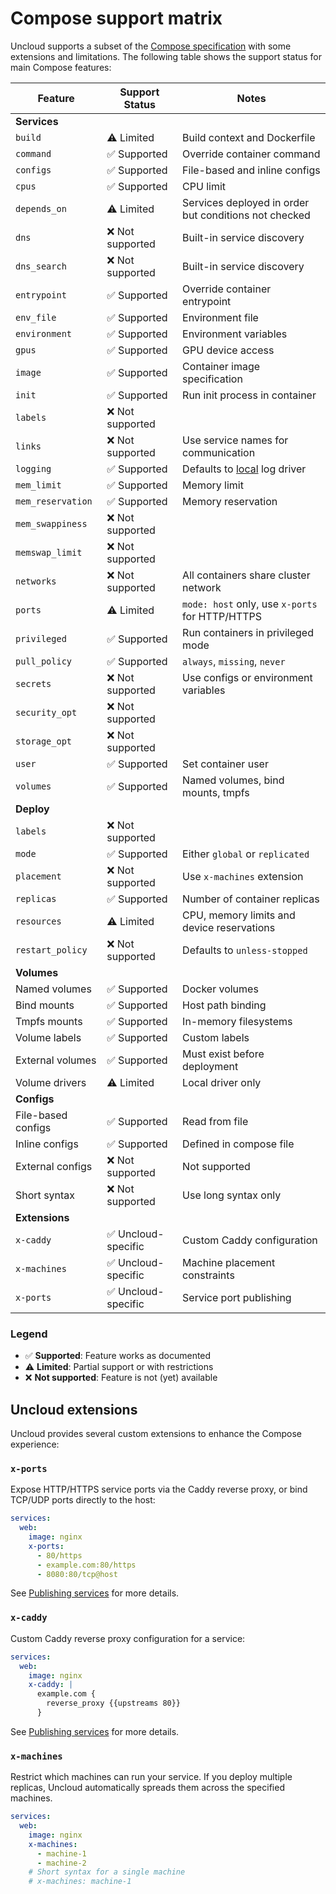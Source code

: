 # Compose support matrix

Uncloud supports a subset of the [Compose specification](https://compose-spec.io/) with some extensions and limitations.
The following table shows the support status for main Compose features:

| Feature            | Support Status     | Notes                                                                                 |
|--------------------|--------------------|---------------------------------------------------------------------------------------|
| **Services**       |                    |                                                                                       |
| `build`            | ⚠️ Limited         | Build context and Dockerfile                                                          |
| `command`          | ✅ Supported        | Override container command                                                            |
| `configs`          | ✅ Supported        | File-based and inline configs                                                         |
| `cpus`             | ✅ Supported        | CPU limit                                                                             |
| `depends_on`       | ⚠️ Limited         | Services deployed in order but conditions not checked                                 |
| `dns`              | ❌ Not supported    | Built-in service discovery                                                            |
| `dns_search`       | ❌ Not supported    | Built-in service discovery                                                            |
| `entrypoint`       | ✅ Supported        | Override container entrypoint                                                         |
| `env_file`         | ✅ Supported        | Environment file                                                                      |
| `environment`      | ✅ Supported        | Environment variables                                                                 |
| `gpus`             | ✅ Supported        | GPU device access                                                                     |
| `image`            | ✅ Supported        | Container image specification                                                         |
| `init`             | ✅ Supported        | Run init process in container                                                         |
| `labels`           | ❌ Not supported    |                                                                                       |
| `links`            | ❌ Not supported    | Use service names for communication                                                   |
| `logging`          | ✅ Supported        | Defaults to [local](https://docs.docker.com/engine/logging/drivers/local/) log driver |
| `mem_limit`        | ✅ Supported        | Memory limit                                                                          |
| `mem_reservation`  | ✅ Supported        | Memory reservation                                                                    |
| `mem_swappiness`   | ❌ Not supported    |                                                                                       |
| `memswap_limit`    | ❌ Not supported    |                                                                                       |
| `networks`         | ❌ Not supported    | All containers share cluster network                                                  |
| `ports`            | ⚠️ Limited         | `mode: host` only, use `x-ports` for HTTP/HTTPS                                       |
| `privileged`       | ✅ Supported        | Run containers in privileged mode                                                     |
| `pull_policy`      | ✅ Supported        | `always`, `missing`, `never`                                                          |
| `secrets`          | ❌ Not supported    | Use configs or environment variables                                                  |
| `security_opt`     | ❌ Not supported    |                                                                                       |
| `storage_opt`      | ❌ Not supported    |                                                                                       |
| `user`             | ✅ Supported        | Set container user                                                                    |
| `volumes`          | ✅ Supported        | Named volumes, bind mounts, tmpfs                                                     |
| **Deploy**         |                    |                                                                                       |
| `labels`           | ❌ Not supported    |                                                                                       |
| `mode`             | ✅ Supported        | Either `global` or `replicated`                                                       |
| `placement`        | ❌ Not supported    | Use `x-machines` extension                                                            |
| `replicas`         | ✅ Supported        | Number of container replicas                                                          |
| `resources`        | ⚠️ Limited         | CPU, memory limits and device reservations                                            |
| `restart_policy`   | ❌ Not supported    | Defaults to `unless-stopped`                                                          |
| **Volumes**        |                    |                                                                                       |
| Named volumes      | ✅ Supported        | Docker volumes                                                                        |
| Bind mounts        | ✅ Supported        | Host path binding                                                                     |
| Tmpfs mounts       | ✅ Supported        | In-memory filesystems                                                                 |
| Volume labels      | ✅ Supported        | Custom labels                                                                         |
| External volumes   | ✅ Supported        | Must exist before deployment                                                          |
| Volume drivers     | ⚠️ Limited         | Local driver only                                                                     |
| **Configs**        |                    |                                                                                       |
| File-based configs | ✅ Supported        | Read from file                                                                        |
| Inline configs     | ✅ Supported        | Defined in compose file                                                               |
| External configs   | ❌ Not supported    | Not supported                                                                         |
| Short syntax       | ❌ Not supported    | Use long syntax only                                                                  |
| **Extensions**     |                    |                                                                                       |
| `x-caddy`          | ✅ Uncloud-specific | Custom Caddy configuration                                                            |
| `x-machines`       | ✅ Uncloud-specific | Machine placement constraints                                                         |
| `x-ports`          | ✅ Uncloud-specific | Service port publishing                                                               |

### Legend

- ✅ **Supported**: Feature works as documented
- ⚠️ **Limited**: Partial support or with restrictions
- ❌ **Not supported**: Feature is not (yet) available

## Uncloud extensions

Uncloud provides several custom extensions to enhance the Compose experience:

### `x-ports`

Expose HTTP/HTTPS service ports via the Caddy reverse proxy, or bind TCP/UDP ports directly to the host:

```yaml
services:
  web:
    image: nginx
    x-ports:
      - 80/https
      - example.com:80/https
      - 8080:80/tcp@host
```

See [Publishing services](../1-ingress/2-publishing-services.md) for more details.

### `x-caddy`

Custom Caddy reverse proxy configuration for a service:

```yaml
services:
  web:
    image: nginx
    x-caddy: |
      example.com {
        reverse_proxy {{upstreams 80}}
      }
```

See [Publishing services](../1-ingress/2-publishing-services.md) for more details.

### `x-machines`

Restrict which machines can run your service. If you deploy multiple replicas, Uncloud automatically spreads them across
the specified machines.

```yaml
services:
  web:
    image: nginx
    x-machines:
      - machine-1
      - machine-2
    # Short syntax for a single machine
    # x-machines: machine-1
```
